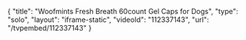 {
    "title": "Woofmints Fresh Breath 60count Gel Caps for Dogs",
    "type": "solo",
    "layout": "iframe-static",
    "videoId": "112337143",
    "url": "\/tvpembed\/112337143"
}